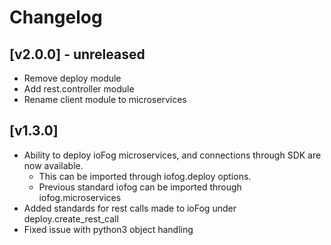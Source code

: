 # Changelog

## [v2.0.0] - unreleased

* Remove deploy module
* Add rest.controller module
* Rename client module to microservices

## [v1.3.0]

* Ability to deploy ioFog microservices, and connections through SDK are now available.
    * This can be imported through iofog.deploy options.
    * Previous standard iofog can be imported through iofog.microservices
* Added standards for rest calls made to ioFog under deploy.create_rest_call
* Fixed issue with python3 object handling
